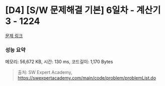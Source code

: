 # [D4] [S/W 문제해결 기본] 6일차 - 계산기3 - 1224 

[문제 링크](https://swexpertacademy.com/main/code/problem/problemDetail.do?contestProbId=AV14tDX6AFgCFAYD) 

### 성능 요약

메모리: 56,672 KB, 시간: 130 ms, 코드길이: 1,170 Bytes



> 출처: SW Expert Academy, https://swexpertacademy.com/main/code/problem/problemList.do